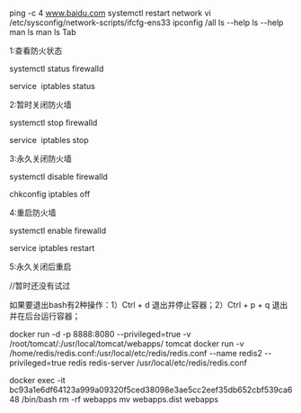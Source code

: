ping -c 4 www.baidu.com
systemctl restart network
vi  /etc/sysconfig/network-scripts/ifcfg-ens33
ipconfig /all
ls --help  ls --help
man  ls   man ls
Tab 


1:查看防火状态

systemctl status firewalld

service  iptables status

2:暂时关闭防火墙

systemctl stop firewalld

service  iptables stop

3:永久关闭防火墙

systemctl disable firewalld

chkconfig iptables off

4:重启防火墙

systemctl enable firewalld

service iptables restart  

5:永久关闭后重启

//暂时还没有试过


如果要退出bash有2种操作：1）Ctrl + d 退出并停止容器；2）Ctrl + p + q 退出并在后台运行容器； 

docker run -d -p 8888:8080 --privileged=true -v /root/tomcat/:/usr/local/tomcat/webapps/ tomcat
docker run -v /home/redis/redis.conf:/usr/local/etc/redis/redis.conf --name redis2 --privileged=true redis  redis-server /usr/local/etc/redis/redis.conf

docker exec -it bc93a1e6df64123a999a09320f5ced38098e3ae5cc2eef35db652cbf539ca648 /bin/bash
rm -rf webapps
mv webapps.dist webapps




